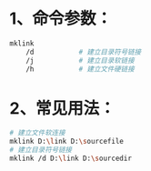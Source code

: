 # 1、命令参数：

```bash
mklink
	/d           # 建立目录符号链接
	/j           # 建立目录软链接
	/h           # 建立文件硬链接
```

# 2、常见用法：

```bash
# 建立文件软连接
mklink D:\link D:\sourcefile
# 建立目录符号链接
mklink /d D:\link D:\sourcedir
```

